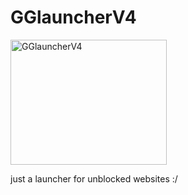 # GGlauncherV4
<img src="https://cdn.discordapp.com/attachments/1298426986955538444/1314894726737956924/GGlauncherV4.png?ex=67556ea4&is=67541d24&hm=d7f05cfd0191bab9e2accf7a8be90dcf3aa085bdfadb80edc8813a6812773ce1&" alt="GGlauncherV4" style="width:250px;height:200px;">

just a launcher for unblocked websites :/
